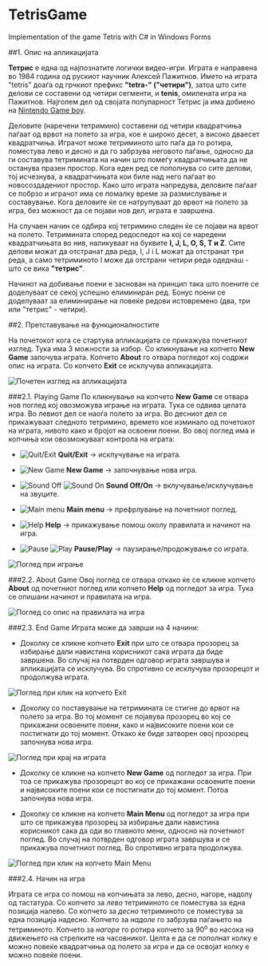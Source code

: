 ﻿TetrisGame
===================

Implementation of the game Tetris with C# in Windows Forms




##1. Опис на апликацијата

**Тетрис** е една од најпознатите логички видео-игри. Играта е направена во 1984 година од рускиот научник Алексей Пажитнов. Името на играта "tetris" доаѓа од грчкиот префикс **"tetra-" ("четири")**, затоа што сите делови се составени од четири сегменти, и **tenis**, омилената игра на Пажитнов. Најголем дел од својата популарност Тетрис ја има добиено на [Nintendo Game boy](https://en.wikipedia.org/wiki/Game_Boy).

Деловите (наречени тетримино) составени од четири квадратчиња паѓаат од врвот на полето за игра, кое е широко десет, а високо дваесет квадратчиња. Играчот може тетриминото што паѓа да го ротира, поместува лево и десно и да го забрзува неговото паѓање, односно да ги составува тетримината на начин што помеѓу квадратчињата да не останува празен простор. 
Кога еден ред се пополнува со сите делови, тој исчезнува, а квадратчињата кои биле над него паѓаат во новосоздадениот простор. 
Како што играта напредува, деловите паѓаат се побрзо и играчот има се помалку време за размислување и составување. Кога деловите ќе се натрупуваат до врвот на полето за игра, без можност да се појави нов дел, играта е завршена.


На случаен начин се одбира кој тетримино следен ќе се појави на врвот на полето. Тетримината според редоследот на кој се наредени квадратчињата во нив, наликуваат на буквите **I, J, L, O, S, T и Z**. Сите делови можат да отстранат два реда, I, J i L можат да отстранат три реда, а само тетриминото I може да отстрани четири реда одеднаш - што се вика **"тетрис"**. 

Начинот на добивање поени е заснован на принцип така што поените се доделуваат се секој успешно елиминиран ред. Бонус поени се доделуваат за елиминирање на повеќе редови истовремено (два, три или "тетрис" - четири).

##2. Претставување на функционалностите

На почетокот кога се стартува апликацијата се прикажува почетниот изглед. Тука има 3 можности за избор. Со кликнување на копчето **New Game** започува играта. Копчето **About** го отвара погледот кој содржи опис на играта. Со копчето **Exit** се исклучува апликацијата.

![Почетен изглед на апликацијата](Images/InitialView.jpg)

###2.1. Playing Game
По кликнување на копчето **New Game** се отвара нов поглед кој овозможува играње на играта. Тука се одвива целата игра. Во левиот дел се наоѓа полето за игра. Во десниот дел се прикажуваат следното тетримино, времето кое изминало од почетокот на играта, нивото како и бројот на освоени поени. Во овој поглед има и копчиња кои овозможуваат контрола на играта:

- ![Quit/Exit](TetrisGame/Resources/buttonQuit.png) **Quit/Exit** -> исклучување на играта.

- ![New Game](TetrisGame/Resources/buttonNewGame.png) **New Game** -> започнување нова игра.

- ![Sound Off](TetrisGame/Resources/soundOffButton.png) ![Sound On](TetrisGame/Resources/soundOnButton.png) **Sound Off/On** -> вклучување/исклучување на звуците.

- ![Main menu](TetrisGame/Resources/buttonMainMenu.png) **Main menu** -> префрлување на почетниот поглед.

- ![Help](TetrisGame/Resources/buttonHelp.png) **Help** -> прикажување помош околу правилата и начинот на игра.

- ![Pause](TetrisGame/Resources/buttonPause.png) ![Play](TetrisGame/Resources/buttonPlay.png) **Pause/Play** -> паузирање/продожување со играта.

![Поглед при играње](Images/PlayGameView.jpg)

###2.2. About Game
Овој поглед се отвара откако ќе се кликне копчето **About** од почетниот поглед или копчето **Help** од погледот за игра. Тука се опишани начинот и правилата на игра.

![Поглед со опис на правилата на игра](Images/AboutView.jpg)

###2.3. End Game
Играта може да заврши на 4 начини:

- Доколку се кликне копчето **Exit** при што се отвара прозорец за избирање дали навистина корисникот сака играта да биде завршена. Во случај на потврден одговор играта завршува и апликацијата се исклучува. Во спротивно се исклучува прозорецот и продолжува играта.

 ![Поглед при клик на копчето Exit](Images/QuitDialog.jpg)

- Доколку со поставување на тетримината се стигне до врвот на полето за игра. Во тој момент се појавува прозорец во кој се прикажани освоените поени, како и највисоките поени кои се постигнати до тој момент. Откако ќе биде затворен овој прозорец започнува нова игра.
 
 ![Поглед при крај на играта](Images/HighScoreDialog.jpg)

-  Доколку се кликне на копчето **New Game** од погледот за игра. При тоа се прикажува прозорецот во кој се прикажани освоените поени и највисоките поени кои се постигнати до тој момент. Потоа започнува нова игра.

- Доколку се кликне на копчето **Main Menu** од погледот за игра при што се прикажува прозорец за избирање дали навистина корисникот сака да оди во главното мени, односно на почетниот поглед. Во случај на потврден одговор играта завршува и се прикажува почетниот поглед. Во спротивно играта продолжува.

 ![Поглед при клик на копчето Main Menu](Images/QuitGameDialog.jpg)

###2.4. Начин на игра

Играта се игра со помош на копчињата за лево, десно, нагоре, надолу од тастатура. Со копчето за *лево* тетриминото се поместува за една позиција налево. Со копчето за *десно* тетриминото се поместува за една позиција надесно. Копчето за *надоле* го забрзува паѓањето на тетриминото. Копчето за *нагоре* го ротира копчето за 90<sup>o</sup> во насока на движењето на стрелките на часовникот. Целта е да се пополнат колку е можно повеќе квадратчиња од полето за игра и да се освојат колку е можно повеќе поени.